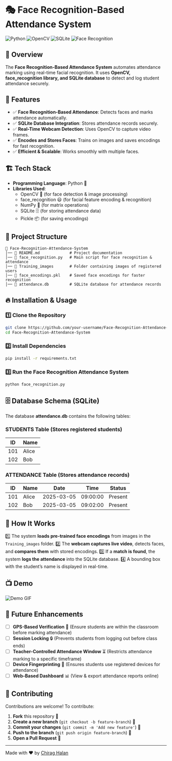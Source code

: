
# 🎭 Face Recognition-Based Attendance System

![Python](https://img.shields.io/badge/Python-3.x-blue?style=for-the-badge&logo=python)
![OpenCV](https://img.shields.io/badge/OpenCV-4.x-green?style=for-the-badge&logo=opencv)
![SQLite](https://img.shields.io/badge/Database-SQLite-blue?style=for-the-badge&logo=sqlite)
![Face Recognition](https://img.shields.io/badge/Face%20Recognition-Enabled-orange?style=for-the-badge)

## 📌 Overview
The **Face Recognition-Based Attendance System** automates attendance marking using real-time facial recognition. It uses **OpenCV, face_recognition library, and SQLite database** to detect and log student attendance securely.

## 🚀 Features
- ✅ **Face Recognition-Based Attendance**: Detects faces and marks attendance automatically.
- ✅ **SQLite Database Integration**: Stores attendance records securely.
- ✅ **Real-Time Webcam Detection**: Uses OpenCV to capture video frames.
- ✅ **Encodes and Stores Faces**: Trains on images and saves encodings for fast recognition.
- ✅ **Efficient & Scalable**: Works smoothly with multiple faces.

## 🏗️ Tech Stack
- **Programming Language**: Python 🐍
- **Libraries Used**:
  - OpenCV 🎥 (for face detection & image processing)
  - face_recognition 😃 (for facial feature encoding & recognition)
  - NumPy 🔢 (for matrix operations)
  - SQLite 🗄️ (for storing attendance data)
  - Pickle 📦 (for saving encodings)

## 📂 Project Structure
```
📁 Face-Recognition-Attendance-System
│── 📄 README.md             # Project documentation
│── 📄 face_recognition.py   # Main script for face recognition & attendance
│── 📁 Training_images       # Folder containing images of registered users
│── 📄 face_encodings.pkl    # Saved face encodings for faster recognition
│── 📄 attendance.db         # SQLite database for attendance records
```

## 🔥 Installation & Usage

### 1️⃣ Clone the Repository
```sh
git clone https://github.com/your-username/Face-Recognition-Attendance-System.git
cd Face-Recognition-Attendance-System
```

### 2️⃣ Install Dependencies
```sh
pip install -r requirements.txt
```

### 3️⃣ Run the Face Recognition Attendance System
```sh
python face_recognition.py
```

## 🗄️ Database Schema (SQLite)
The database **attendance.db** contains the following tables:

### **STUDENTS Table** (Stores registered students)
| ID | Name  |
|----|-------|
| 101 | Alice |
| 102 | Bob   |

### **ATTENDANCE Table** (Stores attendance records)
| ID  | Name  | Date       | Time     | Status  |
|-----|-------|-----------|----------|---------|
| 101 | Alice | 2025-03-05 | 09:00:00 | Present |
| 102 | Bob   | 2025-03-05 | 09:02:00 | Present |

## 📸 How It Works
1️⃣ The system **loads pre-trained face encodings** from images in the `Training_images` folder.
2️⃣ The **webcam captures live video**, detects faces, and **compares them** with stored encodings.
3️⃣ If a **match is found**, the system **logs the attendance** into the SQLite database.
4️⃣ A bounding box with the student’s name is displayed in real-time.

## 📺 Demo
![Demo GIF](https://github.com/your-username/Face-Recognition-Attendance-System/blob/main/demo.gif)

## 🔐 Future Enhancements
- [ ] **GPS-Based Verification** 📍 (Ensure students are within the classroom before marking attendance)
- [ ] **Session Locking** 🔒 (Prevents students from logging out before class ends)
- [ ] **Teacher-Controlled Attendance Window** ⏳ (Restricts attendance marking to a specific timeframe)
- [ ] **Device Fingerprinting** 📱 (Ensures students use registered devices for attendance)
- [ ] **Web-Based Dashboard** 📊 (View & export attendance reports online)

## 🤝 Contributing
Contributions are welcome! To contribute:
1. **Fork** this repository 🍴
2. **Create a new branch** (`git checkout -b feature-branch`) 🌿
3. **Commit your changes** (`git commit -m 'Add new feature'`) 💾
4. **Push to the branch** (`git push origin feature-branch`) 🚀
5. **Open a Pull Request** 📩



---
Made with ❤️ by [Chirag Halan](https://github.com/chiraghalan/)
```

